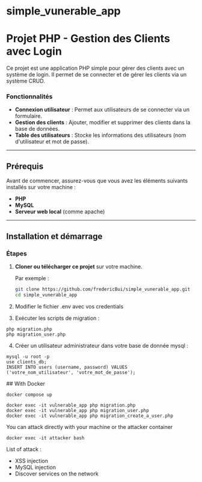# simple_vunerable_app

# Projet PHP - Gestion des Clients avec Login

Ce projet est une application PHP simple pour gérer des clients avec un système de login. Il permet de se connecter et de gérer les clients via un système CRUD.

### Fonctionnalités

- **Connexion utilisateur** : Permet aux utilisateurs de se connecter via un formulaire.
- **Gestion des clients** : Ajouter, modifier et supprimer des clients dans la base de données.
- **Table des utilisateurs** : Stocke les informations des utilisateurs (nom d'utilisateur et mot de passe).

---

## Prérequis

Avant de commencer, assurez-vous que vous avez les éléments suivants installés sur votre machine :
- **PHP** 
- **MySQL**
- **Serveur web local** (comme apache)

---

## Installation et démarrage

### Étapes

1. **Cloner ou télécharger ce projet** sur votre machine.
   
   Par exemple :
   ```bash
   git clone https://github.com/fredericBui/simple_vunerable_app.git
   cd simple_vunerable_app

2. Modifier le fichier .env avec vos credentials 

3. Exécuter les scripts de migration :
```
php migration.php
php migration_user.php
```

4. Créer un utilisateur administrateur dans votre base de donnée mysql :
```
mysql -u root -p
use clients_db;
INSERT INTO users (username, password) VALUES ('votre_nom_utilisateur', 'votre_mot_de_passe');
```

## With Docker
```
docker compose up

docker exec -it vulnerable_app php migration.php
docker exec -it vulnerable_app php migration_user.php
docker exec -it vulnerable_app php migration_create_a_user.php
```

You can attack directly with your machine or the attacker container
```
docker exec -it attacker bash
```

List of attack :
- XSS injection
- MySQL injection
- Discover services on the network